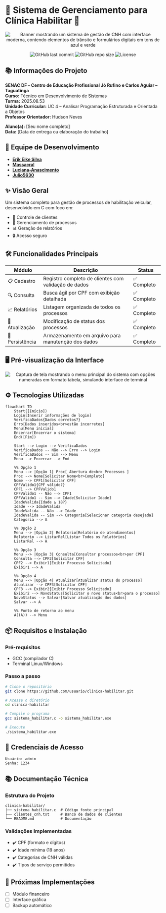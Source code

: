 
# 🚗 Sistema de Gerenciamento para Clínica Habilitar 🚦

<div align="center">
  <img src="[https://placehold.co/800x300](https://www.google.com/url?sa=i&url=http%3A%2F%2Fciateatrosolidario.blogspot.com%2F2010%2F08%2Fmulher-no-volante-perigo-constante.html&psig=AOvVaw0Jcbxac-H6KmmVMVl-dMk4&ust=1751056305505000&source=images&cd=vfe&opi=89978449&ved=0CBQQjRxqFwoTCPixuf32j44DFQAAAAAdAAAAABAE)" alt="Banner mostrando um sistema de gestão de CNH com interface moderna, contendo elementos de trânsito e formulários digitais em tons de azul e verde" />
  <br>
  
  ![GitHub last commit](https://img.shields.io/github/last-commit/usuario/clinica-habilitar?style=flat-square)
  ![GitHub repo size](https://img.shields.io/github/repo-size/usuario/clinica-habilitar?color=success&style=flat-square)
  ![License](https://img.shields.io/badge/license-MIT-blue?style=flat-square)
</div>

## 📚 Informações do Projeto

**SENAC DF – Centro de Educação Profissional Jó Rufino e Carlos Aguiar – Taguatinga**  
**Curso:** Técnico em Desenvolvimento de Sistemas  
**Turma:** 2025.08.53  
**Unidade Curricular:** UC 4 – Analisar Programação Estruturada e Orientada a Objetos  
**Professor Orientador:** Hudson Neves  

**Aluno(a):** [Seu nome completo]  
**Data:** [Data de entrega ou elaboração do trabalho]  

## 👥 Equipe de Desenvolvimento

* [**Erik Eike Silva**](https://github.com/ErikEikeSilva)
* [**Massacral**](https://github.com/Massacral)
* [**Luciana-Anascimento**](https://github.com/Luciana-Anascimento)
* [**Julio5630**](https://github.com/Julio5630)

## ✨ Visão Geral

Um sistema completo para gestão de processos de habilitação veicular, desenvolvido em C com foco em:

- 👥 Controle de clientes
- 📝 Gerenciamento de processos
- 📊 Geração de relatórios
- 🔒 Acesso seguro

## 🛠️ Funcionalidades Principais

| Módulo          | Descrição                                                                 | Status       |
|-----------------|---------------------------------------------------------------------------|-------------|
| 📋 Cadastro     | Registro completo de clientes com validação de dados                      | ✅ Completo  |
| 🔍 Consulta     | Busca ágil por CPF com exibição detalhada                                 | ✅ Completo  |
| 📈 Relatórios   | Listagem organizada de todos os processos                                 | ✅ Completo  |
| 🔄 Atualização  | Modificação de status dos processos                                       | ✅ Completo  |
| 💾 Persistência | Armazenamento em arquivo para manutenção dos dados                        | ✅ Completo  |

## 🖥️ Pré-visualização da Interface

<div align="center">
  <img src="https://placehold.co/600x400" alt="Captura de tela mostrando o menu principal do sistema com opções numeradas em formato tabela, simulando interface de terminal" />
</div>

## ⚙️ Tecnologias Utilizadas

```mermaid
flowchart TD
    Start([Início])
    Login[Inserir informações de login]
    VerificaDados{Dados corretos?}
    Erro[Dados inseridos<br>estão incorretos]
    Menu[Menu inicial]
    Encerrar[Encerrar o sistema]
    End([Fim])

    Start --> Login --> VerificaDados
    VerificaDados -- Não --> Erro --> Login
    VerificaDados -- Sim --> Menu
    Menu --> Encerrar --> End

    %% Opção 1
    Menu --> |Opção 1| Proc[ Abertura de<br> Processos ]
    Proc --> Nome[Solicitar Nome<br>Completo]
    Nome --> CPF1[Solicitar CPF]
    CPFValido1{CPF válido?}
    CPF1 --> CPFValido1
    CPFValido1 -- Não --> CPF1
    CPFValido1 -- Sim --> Idade[Solicitar Idade]
    IdadeValida{Idade ≥ 18?}
    Idade --> IdadeValida
    IdadeValida -- Não --> Idade
    IdadeValida -- Sim --> Categoria[Selecionar categoria desejada]
    Categoria --> A

    %% Opção 2
    Menu --> |Opção 2| Relatorio[Relatório de atendimentos]
    Relatorio --> ListarRel[Listar Todos os Relatórios]
    ListarRel --> A

    %% Opção 3
    Menu --> |Opção 3| Consulta[Consultar processos<br>por CPF]
    Consulta --> CPF2[Solicitar CPF]
    CPF2 --> Exibir1[Exibir Processo Solicitado]
    Exibir1 --> A

    %% Opção 4
    Menu --> |Opção 4| Atualizar[Atualizar status do processo]
    Atualizar --> CPF3[Solicitar CPF]
    CPF3 --> Exibir2[Exibir Processo Solicitado]
    Exibir2 --> NovoStatus[Solicitar o novo status<br>para o processo]
    NovoStatus --> Salvar[Salvar atualização dos dados]
    Salvar --> A

    %% Ponto de retorno ao menu
    A((A)) --> Menu

```

## 📦 Requisitos e Instalação

### Pré-requisitos
- GCC (compilador C)
- Terminal Linux/Windows

### Passo a passo
```bash
# Clone o repositório
git clone https://github.com/usuario/clinica-habilitar.git

# Acesse o diretório
cd clinica-habilitar

# Compile o programa
gcc sistema_habilitar.c -o sistema_habilitar.exe

# Execute
./sistema_habilitar.exe
```

## 🔐 Credenciais de Acesso
```plaintext
Usuário: admin
Senha: 1234 
```

## 📚 Documentação Técnica

### Estrutura do Projeto
```
clinica-habilitar/
├── sistema_habilitar.c  # Código fonte principal
├── clientes_cnh.txt     # Banco de dados de clientes
└── README.md            # Documentação
```

### Validações Implementadas
- ✔️ CPF (formato e dígitos)
- ✔️ Idade mínima (18 anos)
- ✔️ Categorias de CNH válidas
- ✔️ Tipos de serviço permitidos

## 🚦 Próximas Implementações
- [ ] Módulo financeiro
- [ ] Interface gráfica
- [ ] Backup automático
